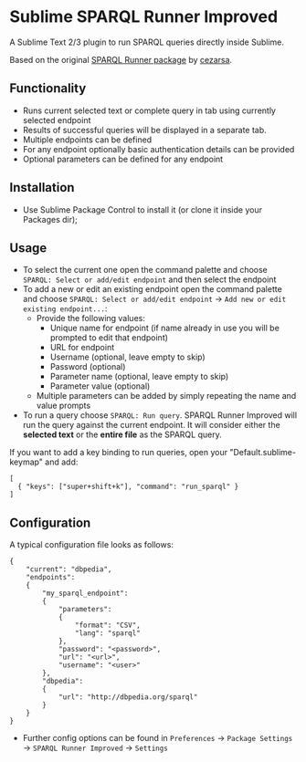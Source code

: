 Sublime SPARQL Runner Improved
==============================

A Sublime Text 2/3 plugin to run SPARQL queries directly inside Sublime.

Based on the original [SPARQL Runner package](https://github.com/cezarsa/sublime-sparql-runner) by [cezarsa](https://github.com/cezarsa).

Functionality
-------------

* Runs current selected text or complete query in tab using currently selected endpoint
* Results of successful queries will be displayed in a separate tab.
* Multiple endpoints can be defined
* For any endpoint optionally basic authentication details can be provided
* Optional parameters can be defined for any endpoint

Installation
------------

* Use Sublime Package Control to install it (or clone it inside your Packages dir);

Usage
-----

* To select the current one open the command palette and choose `SPARQL: Select or add/edit endpoint` and then select the endpoint
* To add a new or edit an existing endpoint open the command palette and choose `SPARQL: Select or add/edit endpoint` -> `Add new or edit existing endpoint...`:
    * Provide the following values:
        * Unique name for endpoint (if name already in use you will be prompted to edit that endpoint)
        * URL for endpoint
        * Username (optional, leave empty to skip)
        * Password (optional)
        * Parameter name (optional, leave empty to skip)
        * Parameter value (optional)
    * Multiple parameters can be added by simply repeating the name and value prompts
* To run a query choose `SPARQL: Run query`. SPARQL Runner Improved will run the query against the current endpoint. It will consider either the **selected text** or the **entire file** as the SPARQL query.

If you want to add a key binding to run queries, open your "Default.sublime-keymap" and add:

    [
      { "keys": ["super+shift+k"], "command": "run_sparql" }
    ]


Configuration
-------------

A typical configuration file looks as follows:

```
{
    "current": "dbpedia",
    "endpoints":
    {
        "my_sparql_endpoint":
        {
            "parameters":
            {
                "format": "CSV",
                "lang": "sparql"
            },
            "password": "<password>",
            "url": "<url>",
            "username": "<user>"
        },
        "dbpedia":
        {
            "url": "http://dbpedia.org/sparql"
        }
    }
}
```

* Further config options can be found in `Preferences` -> `Package Settings` -> `SPARQL Runner Improved` -> `Settings`
